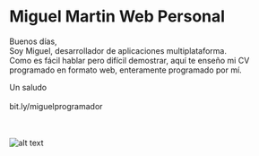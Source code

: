 # Miguel Martin Web Personal
Buenos días, <br>
Soy Miguel, desarrollador de aplicaciones multiplataforma.<br> 
Como es fácil hablar pero difícil demostrar, aquí te enseño mi CV programado en formato web, enteramente programado por mí. <br>

Un saludo<br><br>
bit.ly/miguelprogramador<br><br><br>


![alt text](https://github.com/miguelx97/Miguel-Martin-Web-Personal/blob/master/img/pantallazo-web.jpg)
